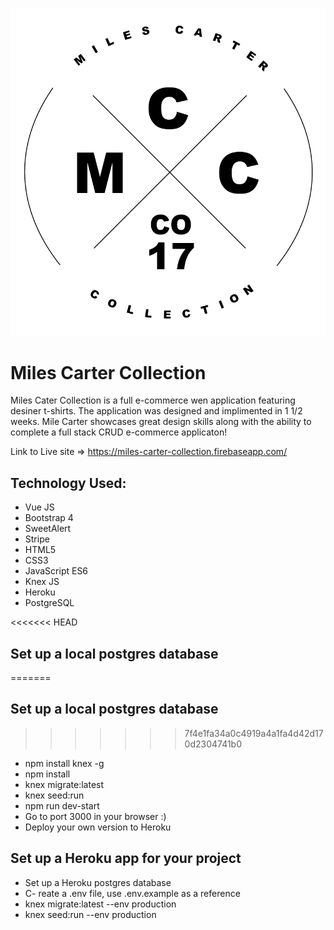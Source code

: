 ![miles-carter-collection](/capstone/client/apparel/src/assets/MCCLogo-01.png)
# Miles Carter Collection
Miles Cater Collection is a full e-commerce wen application featuring desiner t-shirts. The application was designed and implimented in 1 1/2 weeks. Mile Carter showcases great design skills along with the ability to complete a full stack CRUD e-commerce applicaton!

Link to Live site => https://miles-carter-collection.firebaseapp.com/

## Technology Used:
- Vue JS
- Bootstrap 4
- SweetAlert
- Stripe
- HTML5
- CSS3
- JavaScript ES6
- Knex JS
- Heroku
- PostgreSQL

<<<<<<< HEAD
## Set up a local postgres database
=======
## Set up a local postgres database 
>>>>>>> 7f4e1fa34a0c4919a4a1fa4d42d170d2304741b0
- npm install knex -g
- npm install
- knex migrate:latest
- knex seed:run
- npm run dev-start
- Go to port 3000 in your browser :)
- Deploy your own version to Heroku

## Set up a Heroku app for your project
- Set up a Heroku postgres database
- C- reate a .env file, use .env.example as a reference
- knex migrate:latest --env production
- knex seed:run --env production
